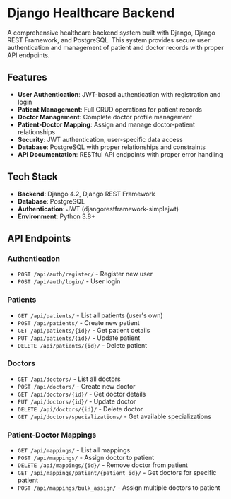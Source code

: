 # Django Healthcare Backend

A comprehensive healthcare backend system built with Django, Django REST Framework, and PostgreSQL. This system provides secure user authentication and management of patient and doctor records with proper API endpoints.

## Features

- **User Authentication**: JWT-based authentication with registration and login
- **Patient Management**: Full CRUD operations for patient records
- **Doctor Management**: Complete doctor profile management
- **Patient-Doctor Mapping**: Assign and manage doctor-patient relationships
- **Security**: JWT authentication, user-specific data access
- **Database**: PostgreSQL with proper relationships and constraints
- **API Documentation**: RESTful API endpoints with proper error handling

## Tech Stack

- **Backend**: Django 4.2, Django REST Framework
- **Database**: PostgreSQL
- **Authentication**: JWT (djangorestframework-simplejwt)
- **Environment**: Python 3.8+

## API Endpoints

### Authentication
- `POST /api/auth/register/` - Register new user
- `POST /api/auth/login/` - User login

### Patients
- `GET /api/patients/` - List all patients (user's own)
- `POST /api/patients/` - Create new patient
- `GET /api/patients/{id}/` - Get patient details
- `PUT /api/patients/{id}/` - Update patient
- `DELETE /api/patients/{id}/` - Delete patient

### Doctors
- `GET /api/doctors/` - List all doctors
- `POST /api/doctors/` - Create new doctor
- `GET /api/doctors/{id}/` - Get doctor details
- `PUT /api/doctors/{id}/` - Update doctor
- `DELETE /api/doctors/{id}/` - Delete doctor
- `GET /api/doctors/specializations/` - Get available specializations

### Patient-Doctor Mappings
- `GET /api/mappings/` - List all mappings
- `POST /api/mappings/` - Assign doctor to patient
- `DELETE /api/mappings/{id}/` - Remove doctor from patient
- `GET /api/mappings/patient/{patient_id}/` - Get doctors for specific patient
- `POST /api/mappings/bulk_assign/` - Assign multiple doctors to patient

